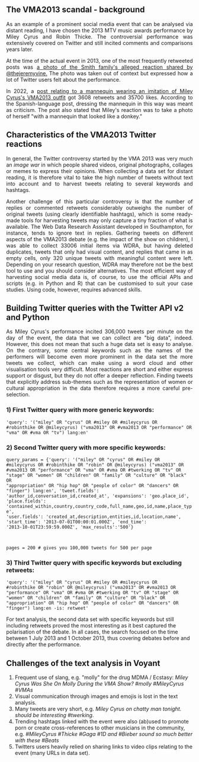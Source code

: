 <h2>The VMA2013 scandal - background</h2>

<p align="justify">As an example of a prominent social media event that can be analysed via distant reading, I have chosen the 2013 MTV music awards performance by Miley Cyrus and Robin Thicke. The controversial performance was extensively covered on Twitter and still incited comments and comparisons years later.</p>

<p align="justify">At the time of the actual event in 2013, one of the most frequently retweeted posts was <a href="https://twitter.com/theJeremyVine/status/372040980910067713">a photo of the Smith family's alleged reaction shared by @thejeremyvine.</a> The photo was taken out of context but expressed how a lot of Twitter users felt about the performance.</p>

<p align="justify">In 2022, a <a href="https://twitter.com/milesholy/status/1488596498753499142">post relating to a mannequin wearing an imitation of Miley Cyrus's VMA2013 outfit</a> got 3608 retweets and 35700 likes. According to the Spanish-language post, dressing the mannequin in this way was meant as criticism. The post also stated that Miley's reaction was to take a photo of herself "with a mannequin that looked like a donkey."</p>

<h2>Characteristics of the VMA2013 Twitter reactions</h2>

<p align="justify">In general, the Twitter controversy started by the VMA 2013 was very much an <em>image war</em> in which people shared videos, original photographs, collages or memes to express their opinions. When collecting a data set for distant reading, it is therefore vital to take the high number of tweets without text into account and to harvest tweets relating to several keywords and hashtags.</p>

<p align="justify">Another challenge of this particular controversy is that the number of replies or commented retweets considerably outweighs the number of original tweets (using clearly identifiable hashtags), which is some ready-made tools for harvesting tweets may only capture a tiny fraction of what is available. The Web Data Research Assistant developed in Southampton, for instance, tends to ignore text in replies. Gathering tweets on different aspects of the VMA2013 debate (e.g. the impact of the show on children), I was able to collect 33006 initial items via WDRA, but having deleted duplicates, tweets that only had visual content, and replies that came in as empty cells, only 320 unique tweets with meaningful content were left. Depending on your research question, WDRA may therefore not be the best tool to use and you should consider alternatives. The most efficient way of harvesting social media data is, of course, to use the official APIs and scripts (e.g. in Python and R) that can be customised to suit your case studies. Using code, however, requires advanced skills.</p>

<h2>Building Twitter queries with the Twitter API v2 and Python</h2>

<p align="justify">As Miley Cyrus's performance incited 306,000 tweets per minute on the day of the event, the data that we can collect are "big data", indeed. However, this does not mean that such a huge data set is easy to analyse. On the contrary, some central keywords such as the names of the performers will become even more prominent in the data set the more tweets we collect, which can make using a word cloud and other visualisation tools very difficult. Most reactions are short and either express support or disgust, but they do not offer a deeper reflection. Finding tweets that explicitly address sub-themes such as the representation of women or cultural appropriation in the data therefore requires a more careful pre-selection.</p>

<h3>1) First Twitter query with more generic keywords:</h3>

<code>'query': '("miley" OR "cyrus" OR #miley OR #mileycyrus OR #robinthike OR @mileycyrus) ("vma2013" OR #vma2013 OR "performance" OR "vma" OR #vma OR "tv") lang:en'</code>

<h3>2) Second Twitter query with more specific keywords:</h3>


<code>query_params = {'query': '("miley" OR "cyrus" OR #miley OR #mileycyrus OR #robinthike OR "robin" OR @mileycyrus) ("vma2013" OR #vma2013 OR "performance" OR "vma" OR #vma OR #twerking OR "tv" OR "stage" OR "women" OR "children" OR "family" OR "culture" OR "black" OR "appropriation" OR "hip hop" OR "people of color" OR "dancers" OR "finger") lang:en',
                'tweet.fields': 'author_id,conversation_id,created_at',
                'expansions': 'geo.place_id',
                'place.fields': 'contained_within,country,country_code,full_name,geo,id,name,place_type',
                'user.fields': 'created_at,description,entities,id,location,name',
                'start_time': '2013-07-01T00:00:01.000Z',
                'end_time': '2013-10-01T23:59:59.000Z',
                'max_results':'500'}

pages = 200 # gives you 100,000 tweets for 500 per page</code>

<h3>3) Third Twitter query with specific keywords but excluding retweets:</h3>

<code>'query': '("miley" OR "cyrus" OR #miley OR #mileycyrus OR #robinthike OR "robin" OR @mileycyrus) 
                ("vma2013" OR #vma2013 OR "performance" OR "vma" OR #vma OR #twerking OR "tv" OR "stage" OR "women"
OR "children" OR "family" OR "culture" OR "black" OR "appropriation" OR "hip hop" OR "people of color" OR "dancers" OR "finger") lang:en -is: retweet'</code>

For text analysis, the second data set with specific keywords but still including retweets proved the most interesting as it best captured the polarisation of the debate. In all cases, the search focused on the time between 1 July 2013 and 1 October 2013, thus covering debates before and directly after the performance. 

<h2>Challenges of the text analysis in Voyant</h2>
  
<ol>
  <li>Frequent use of slang, e.g. "molly" for the drug MDMA / Ecstasy: <em>Miley Cyrus Was She On Molly During the VMA Show? #molly #MileyCyrus #VMAs</em></li>
  <li>Visual communication through images and emojis is lost in the text analysis.</li>
  <li>Many tweets are very short, e.g. <em>Miley Cyrus on chatty man tonight. should be interesting #twerking</em>.</li>
  <li>Trending hashtags linked with the event were also (ab)used to promote porn or create cross-references to other musicians in the community, e.g. <em>#MileyCyrus #Thicke #Gaga #1D and #Bieber sound so much better with these #Beats</em></li>
  <li>Twitters users heavily relied on sharing links to video clips relating to the event (many URLs in data set).</li>
</ol>
  










